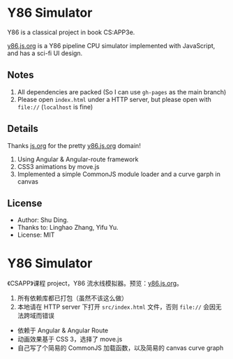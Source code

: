 # Y86 Simulator

Y86 is a classical project in book CS:APP3e.

[y86.js.org](http://y86.js.org) is a Y86 pipeline CPU simulator implemented with JavaScript, and has a sci-fi UI design.

## Notes

1. All dependencies are packed (So I can use `gh-pages` as the main branch)
2. Please open `index.html` under a HTTP server, but please open with `file://` (`localhost` is fine)

## Details

Thanks [js.org](//js.org) for the pretty [y86.js.org](//y86.js.org) domain!

1. Using Angular & Angular-route framework
2. CSS3 animations by move.js
3. Implemented a simple CommonJS module loader and a curve garph in canvas

## License

- Author: Shu Ding.
- Thanks to: Linghao Zhang, Yifu Yu.
- License: MIT

# Y86 Simulator

《CSAPP》课程 project，Y86 流水线模拟器。预览：[y86.js.org](http://y86.js.org)。

1. 所有依赖库都已打包（虽然不该这么做）
2. 本地请在 HTTP server 下打开 `src/index.html` 文件，否则 `file://` 会因无法跨域而错误

- 依赖于 Angular & Angular Route
- 动画效果基于 CSS 3，选择了 move.js
- 自己写了个简易的 CommonJS 加载函数，以及简易的 canvas curve graph
